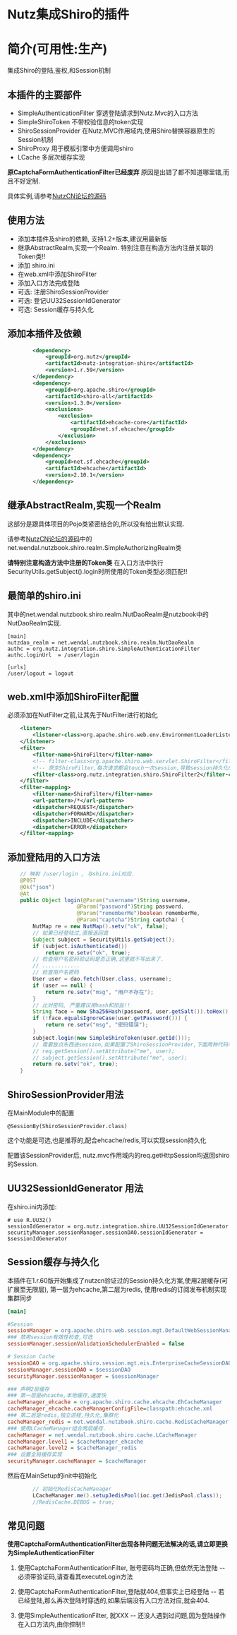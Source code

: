 Nutz集成Shiro的插件
======================

简介(可用性:生产)
==================================

集成Shiro的登陆,鉴权,和Session机制

本插件的主要部件
-------------------------

* SimpleAuthenticationFilter 穿透登陆请求到Nutz.Mvc的入口方法
* SimpleShiroToken 不带校验信息的token实现
* ShiroSessionProvider 在Nutz.MVC作用域内,使用Shiro替换容器原生的Session机制
* ShiroProxy 用于模板引擎中方便调用shiro
* LCache 多层次缓存实现

**原CaptchaFormAuthenticationFilter已经废弃** 原因是出错了都不知道哪里错,而且不好定制.


具体实例,请参考[NutzCN论坛的源码](https://github.com/wendal/nutz-book-project)

使用方法
-------------------------

* 添加本插件及shiro的依赖, 支持1.2+版本,建议用最新版
* 继承AbstractRealm,实现一个Realm. 特别注意在构造方法内注册关联的Token类!!
* 添加 shiro.ini
* 在web.xml中添加ShiroFilter
* 添加入口方法完成登陆
* 可选: 注册ShiroSessionProvider
* 可选: 登记UU32SessionIdGenerator
* 可选: Session缓存与持久化

添加本插件及依赖
-----------------------------

```xml
		<dependency>
			<groupId>org.nutz</groupId>
			<artifactId>nutz-integration-shiro</artifactId>
			<version>1.r.59</version>
		</dependency>
		<dependency>
			<groupId>org.apache.shiro</groupId>
			<artifactId>shiro-all</artifactId>
			<version>1.3.0</version>
			<exclusions>
				<exclusion>
					<artifactId>ehcache-core</artifactId>
					<groupId>net.sf.ehcache</groupId>
				</exclusion>
			</exclusions>
		</dependency>
		<dependency>
			<groupId>net.sf.ehcache</groupId>
			<artifactId>ehcache</artifactId>
			<version>2.10.1</version>
		</dependency>
```

继承AbstractRealm,实现一个Realm
--------------------------------------

这部分是跟具体项目的Pojo类紧密结合的,所以没有给出默认实现.

请参考[NutzCN论坛的源码](https://github.com/wendal/nutz-book-project)中的net.wendal.nutzbook.shiro.realm.SimpleAuthorizingRealm类

**请特别注意构造方法中注册的Token类** 在入口方法中执行SecurityUtils.getSubject().login时所使用的Token类型必须匹配!!

最简单的shiro.ini
--------------------------

其中的net.wendal.nutzbook.shiro.realm.NutDaoRealm是nutzbook中的NutDaoRealm实现.

	[main]
	nutzdao_realm = net.wendal.nutzbook.shiro.realm.NutDaoRealm
	authc = org.nutz.integration.shiro.SimpleAuthenticationFilter
	authc.loginUrl  = /user/login

	[urls]
	/user/logout = logout
	
web.xml中添加ShiroFilter配置
----------------------------

必须添加在NutFilter之前,让其先于NutFilter进行初始化

```xml
	<listener>
		<listener-class>org.apache.shiro.web.env.EnvironmentLoaderListener</listener-class>
	</listener>
	<filter>
		<filter-name>ShiroFilter</filter-name>
 		<!-- filter-class>org.apache.shiro.web.servlet.ShiroFilter</filter-class -->
 		<!-- 原生ShiroFilter,每次请求都会touch一次session,导致session持久化的时候压力非常大.ShiroFilter2能解决这个问题 -->
 		<filter-class>org.nutz.integration.shiro.ShiroFilter2</filter-class>
	</filter>
	<filter-mapping>
		<filter-name>ShiroFilter</filter-name>
		<url-pattern>/*</url-pattern>
		<dispatcher>REQUEST</dispatcher>
		<dispatcher>FORWARD</dispatcher>
		<dispatcher>INCLUDE</dispatcher>
		<dispatcher>ERROR</dispatcher>
	</filter-mapping>
```

添加登陆用的入口方法
--------------------------

```java
    // 映射 /user/login , 与shiro.ini对应.
	@POST
	@Ok("json")
	@At
	public Object login(@Param("username")String username, 
					  @Param("password")String password,
					  @Param("rememberMe")boolean rememberMe,
					  @Param("captcha")String captcha) {
		NutMap re = new NutMap().setv("ok", false);
		// 如果已经登陆过,直接返回真
		Subject subject = SecurityUtils.getSubject();
		if (subject.isAuthenticated())
		    return re.setv("ok", true);
		// 检查用户名密码验证码是否正确,这里就不写出来了.
		// ............
		// 检查用户名密码
		User user = dao.fetch(User.class, username);
		if (user == null) {
			return re.setv("msg", "用户不存在");
		}
		// 比对密码, 严重建议用hash和加盐!!
		String face = new Sha256Hash(password, user.getSalt()).toHex();
		if (!face.equalsIgnoreCase(user.getPassword())) {
			return re.setv("msg", "密码错误");
		}
		subject.login(new SimpleShiroToken(user.getId()));
		// 需要放点东西进session,如果配置了ShiroSessionProvider,下面两种代码等价
		// req.getSession().setAttribute("me", user);
		// subject.getSession().setAttribute("me", user);
		return re.setv("ok", true);
	}
```

ShiroSessionProvider用法
--------------------------

在MainModule中的配置

	@SessionBy(ShiroSessionProvider.class)
	
这个功能是可选,也是推荐的,配合ehcache/redis,可以实现session持久化

配置该SessionProvider后, nutz.mvc作用域内的req.getHttpSession均返回shiro的Session.

UU32SessionIdGenerator 用法
---------------------------

在shiro.ini内添加:

    # use R.UU32()
    sessionIdGenerator = org.nutz.integration.shiro.UU32SessionIdGenerator
    securityManager.sessionManager.sessionDAO.sessionIdGenerator = $sessionIdGenerator
    
Session缓存与持久化
---------------------------

本插件在1.r.60版开始集成了nutzcn验证过的Session持久化方案,使用2层缓存(可扩展至无限层), 第一层为ehcache,第二层为redis, 使用redis的订阅发布机制实现集群同步

```ini
[main]

#Session
sessionManager = org.apache.shiro.web.session.mgt.DefaultWebSessionManager
### 禁用session有效性检查,可选
sessionManager.sessionValidationSchedulerEnabled = false

# Session Cache
sessionDAO = org.apache.shiro.session.mgt.eis.EnterpriseCacheSessionDAO
sessionManager.sessionDAO = $sessionDAO
securityManager.sessionManager = $sessionManager

### 声明2层缓存
### 第一层是ehcache,本地缓存,速度快
cacheManager_ehcache = org.apache.shiro.cache.ehcache.EhCacheManager
cacheManager_ehcache.cacheManagerConfigFile=classpath:ehcache.xml
### 第二层是redis,独立进程,持久化,集群化
cacheManager_redis = net.wendal.nutzbook.shiro.cache.RedisCacheManager
### 使用LCacheManager组合两层缓存.
cacheManager = net.wendal.nutzbook.shiro.cache.LCacheManager
cacheManager.level1 = $cacheManager_ehcache
cacheManager.level2 = $cacheManager_redis
### 设置全局缓存实现
securityManager.cacheManager = $cacheManager
```

然后在MainSetup的init中初始化

```java
		// 初始化RedisCacheManager
		LCacheManager.me().setupJedisPool(ioc.get(JedisPool.class));
		//RedisCache.DEBUG = true;
```
	
常见问题
---------------------------

**使用CaptchaFormAuthenticationFilter出现各种问题无法解决的话,请立即更换为SimpleAuthenticationFilter**

1. 使用CaptchaFormAuthenticationFilter, 账号密码均正确,但依然无法登陆 -- 必须带验证码,请查看其executeLogin方法
2. 使用CaptchaFormAuthenticationFilter,登陆就404,但事实上已经登陆 -- 若已经登陆,那么再次登陆时穿透的,如果后端没有入口方法对应,就会404.

3. 使用SimpleAuthenticationFilter, 就XXX -- 还没人遇到过问题,因为登陆操作在入口方法内,由你控制!!